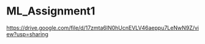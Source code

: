 # ML_Assignment1

https://drive.google.com/file/d/17zmta6lN0hUcnEVLV46aeppu7LeNwN9Z/view?usp=sharing

